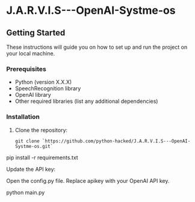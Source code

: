 # J.A.R.V.I.S---OpenAI-Systme-os

## Getting Started

These instructions will guide you on how to set up and run the project on your local machine.

### Prerequisites

- Python (version X.X.X)
- SpeechRecognition library
- OpenAI library
- Other required libraries (list any additional dependencies)

### Installation

1. Clone the repository:

   ```shell
   git clone `https://github.com/python-hacked/J.A.R.V.I.S---OpenAI-Systme-os.git`

pip install -r requirements.txt

Update the API key:

Open the config.py file.
Replace apikey with your OpenAI API key.

python main.py

